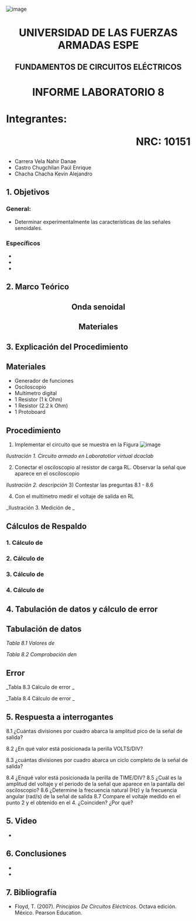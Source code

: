 ![image](https://user-images.githubusercontent.com/93786746/140656495-1e9017c5-1622-4145-a547-0ebbe5014f3d.png)
# <p align=center> UNIVERSIDAD DE LAS FUERZAS ARMADAS ESPE 
## <p align=center> FUNDAMENTOS DE CIRCUITOS ELÉCTRICOS
# <p align=center>  INFORME LABORATORIO 8
# Integrantes: <p align=right> NRC: 10151
* Carrera Vela Nahir Danae
* Castro Chugchilan Paúl Enrique
* Chacha Chacha Kevin Alejandro
## 1. Objetivos
  ### General: 
  * Determinar experimentalmente las características de las señales senoidales.
  ### Específicos
  * 
  *
  * 
## 2. Marco Teórico
  ## <p align=center> Onda senoidal

  ## <p align=center> Materiales

## 3. Explicación del Procedimiento
   ## Materiales
 * Generador de funciones
 * Osciloscopio
 * Multímetro digital
 * 1 Resistor (1 k Ohm)
 * 1 Resistor (2.2 k Ohm)
 * 1 Protoboard
## Procedimiento
1) Implementar el circuito que se muestra en la Figura
![image](https://user-images.githubusercontent.com/93786746/153680997-6d055eb4-486c-4feb-a7bf-f8c6854accda.png)


 _Ilustración 1. Circuito armado en Laboratotior virtual dcaclab_
    
2) Conectar el osciloscopio al resistor de carga RL. Observar la señal que aparece en el osciloscopio
 
_Ilustración 2. descripción_
3) Contestar las preguntas 8.1 - 8.6
    
4) Con el multímetro medir el voltaje de salida en RL
 
_Ilustración 3. Medición de _
 
   
## Cálculos de Respaldo
  ### 1. Cálculo de

  
  ### 2. Cálculo de 

    
  ### 3. Cálculo de

  
  ### 4. Cálculo de


## 4. Tabulación de datos y cálculo de error
    
## Tabulación de datos
    
_Tabla 8.1 Valores de_
    


_Tabla 8.2 Comprobación den_
    

 
## Error

_Tabla 8.3 Cálculo de error _
   

_Tabla 8.4 Cálculo de error _
## 5. Respuesta a interrogantes
8.1 ¿Cuántas divisiones por cuadro abarca la amplitud pico de la señal de salida?
    

8.2 ¿En qué valor está posicionada la perilla VOLTS/DIV?


8.3 ¿cuántas divisiones por cuadro abarca un ciclo completo de la señal de salida?

8.4 ¿Enqué valor está posicionada la perilla de TIME/DIV?
8.5 ¿Cuál es la amplitud del voltaje y el periodo de la señal que aparece en la pantalla del osciloscopio?
8.6 ¿Determine la frecuencia natural (Hz) y la frecuencia angular (rad/s) de la señal de salida
8.7 Compare el voltaje medido en el punto 2 y el obtenido en el 4. ¿Coinciden? ¿Por qué?

## 5. Video
  * 
## 6. Conclusiones
  * 
  * 
## 7. Bibliografía
 * Floyd, T. (2007). _Principios De Circuitos Eléctricos_. Octava edición. México. Pearson Education.
